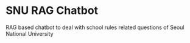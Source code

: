 # SNU RAG Chatbot
RAG based chatbot to deal with school rules related questions of Seoul National University
